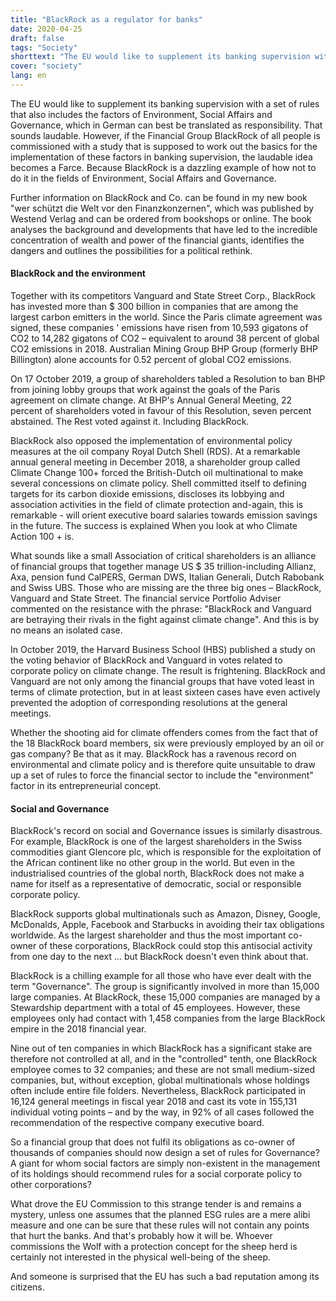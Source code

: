 ```yaml
---
title: "BlackRock as a regulator for banks"
date: 2020-04-25
draft: false
tags: "Society"
shorttext: "The EU would like to supplement its banking supervision with a set of rules that also includes the environmental, social and governance factors, which can best be translated into responsibility in German."
cover: "society"
lang: en
---
```


The EU would like to supplement its banking supervision with a set of rules that also includes the factors of Environment, Social Affairs and Governance, which in German can best be translated as responsibility. That sounds laudable. However, if the Financial Group BlackRock of all people is commissioned with a study that is supposed to work out the basics for the implementation of these factors in banking supervision, the laudable idea becomes a Farce. Because BlackRock is a dazzling example of how not to do it in the fields of Environment, Social Affairs and Governance.

Further information on BlackRock and Co. can be found in my new book "wer schützt die Welt vor den Finanzkonzernen", which was published by Westend Verlag and can be ordered from bookshops or online. The book analyses the background and developments that have led to the incredible concentration of wealth and power of the financial giants, identifies the dangers and outlines the possibilities for a political rethink.

#### BlackRock and the environment

Together with its competitors Vanguard and State Street Corp., BlackRock has invested more than $ 300 billion in companies that are among the largest carbon emitters in the world. Since the Paris climate agreement was signed, these companies ' emissions have risen from 10,593 gigatons of CO2 to 14,282 gigatons of CO2 – equivalent to around 38 percent of global CO2 emissions in 2018. Australian Mining Group BHP Group (formerly BHP Billington) alone accounts for 0.52 percent of global CO2 emissions.

On 17 October 2019, a group of shareholders tabled a Resolution to ban BHP from joining lobby groups that work against the goals of the Paris agreement on climate change. At BHP's Annual General Meeting, 22 percent of shareholders voted in favour of this Resolution, seven percent abstained. The Rest voted against it. Including BlackRock.

BlackRock also opposed the implementation of environmental policy measures at the oil company Royal Dutch Shell (RDS). At a remarkable annual general meeting in December 2018, a shareholder group called Climate Change 100+ forced the British-Dutch oil multinational to make several concessions on climate policy. Shell committed itself to defining targets for its carbon dioxide emissions, discloses its lobbying and association activities in the field of climate protection and-again, this is remarkable - will orient executive board salaries towards emission savings in the future. The success is explained When you look at who Climate Action 100 + is.

What sounds like a small Association of critical shareholders is an alliance of financial groups that together manage US $ 35 trillion-including Allianz, Axa, pension fund CalPERS, German DWS, Italian Generali, Dutch Rabobank and Swiss UBS. Those who are missing are the three big ones – BlackRock, Vanguard and State Street. The financial service Portfolio Adviser commented on the resistance with the phrase: "BlackRock and Vanguard are betraying their rivals in the fight against climate change". And this is by no means an isolated case.

In October 2019, the Harvard Business School (HBS) published a study on the voting behavior of BlackRock and Vanguard in votes related to corporate policy on climate change. The result is frightening. BlackRock and Vanguard are not only among the financial groups that have voted least in terms of climate protection, but in at least sixteen cases have even actively prevented the adoption of corresponding resolutions at the general meetings.

Whether the shooting aid for climate offenders comes from the fact that of the 18 BlackRock board members, six were previously employed by an oil or gas company? Be that as it may. BlackRock has a ravenous record on environmental and climate policy and is therefore quite unsuitable to draw up a set of rules to force the financial sector to include the "environment" factor in its entrepreneurial concept.

#### Social and Governance

BlackRock's record on social and Governance issues is similarly disastrous. For example, BlackRock is one of the largest shareholders in the Swiss commodities giant Glencore plc, which is responsible for the exploitation of the African continent like no other group in the world. But even in the industrialised countries of the global north, BlackRock does not make a name for itself as a representative of democratic, social or responsible corporate policy.

BlackRock supports global multinationals such as Amazon, Disney, Google, McDonalds, Apple, Facebook and Starbucks in avoiding their tax obligations worldwide. As the largest shareholder and thus the most important co-owner of these corporations, BlackRock could stop this antisocial activity from one day to the next ... but BlackRock doesn't even think about that.

BlackRock is a chilling example for all those who have ever dealt with the term "Governance". The group is significantly involved in more than 15,000 large companies. At BlackRock, these 15,000 companies are managed by a Stewardship department with a total of 45 employees. However, these employees only had contact with 1,458 companies from the large BlackRock empire in the 2018 financial year.

Nine out of ten companies in which BlackRock has a significant stake are therefore not controlled at all, and in the "controlled" tenth, one BlackRock employee comes to 32 companies; and these are not small medium-sized companies, but, without exception, global multinationals whose holdings often include entire file folders. Nevertheless, BlackRock participated in 16,124 general meetings in fiscal year 2018 and cast its vote in 155,131 individual voting points – and by the way, in 92% of all cases followed the recommendation of the respective company executive board.

So a financial group that does not fulfil its obligations as co-owner of thousands of companies should now design a set of rules for Governance? A giant for whom social factors are simply non-existent in the management of its holdings should recommend rules for a social corporate policy to other corporations?

What drove the EU Commission to this strange tender is and remains a mystery, unless one assumes that the planned ESG rules are a mere alibi measure and one can be sure that these rules will not contain any points that hurt the banks. And that's probably how it will be. Whoever commissions the Wolf with a protection concept for the sheep herd is certainly not interested in the physical well-being of the sheep.

And someone is surprised that the EU has such a bad reputation among its citizens.
